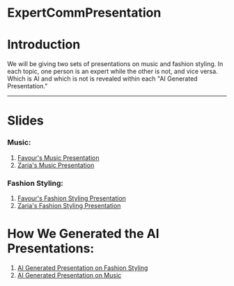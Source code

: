# ExpertCommPresentation 

# Introduction
We will be giving two sets of presentations on music and fashion styling. In each topic, one person is an expert while the other is not, and vice versa. Which is AI and which is not is revealed within each "AI Generated Presentation." 
***

# Slides

### Music:
1. [Favour's Music Presentation](https://github.com/dancerz/ExpertComm/blob/3843e1e63e33496ba885f48988a4148b900123a3/music/music_Favour.pdf)
2. [Zaria's Music Presentation]()

### Fashion Styling:
1. [Favour's Fashion Styling Presentation](https://github.com/dancerz/ExpertComm/blob/3843e1e63e33496ba885f48988a4148b900123a3/fashion/fashionstyling_favour.pdf)
2. [Zaria's Fashion Styling Presentation]()

# How We Generated the AI Presentations:
1. [AI Generated Presentation on Fashion Styling](https://github.com/dancerz/ExpertComm/blob/3843e1e63e33496ba885f48988a4148b900123a3/fashion/AI%20Generated%20Presentation%20on%20Fashion%20Styling%20101.ipynb)
2. [AI Generated Presentation on Music]()